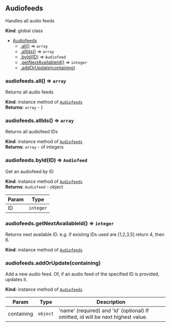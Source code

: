 <a name="Audiofeeds"></a>

## Audiofeeds
Handles all audio feeds

**Kind**: global class  

* [Audiofeeds](#Audiofeeds)
    * [.all()](#Audiofeeds+all) ⇒ <code>array</code>
    * [.allIds()](#Audiofeeds+allIds) ⇒ <code>array</code>
    * [.byId(ID)](#Audiofeeds+byId) ⇒ <code>Audiofeed</code>
    * [.getNextAvailableId()](#Audiofeeds+getNextAvailableId) ⇒ <code>integer</code>
    * [.addOrUpdate(containing)](#Audiofeeds+addOrUpdate)

<a name="Audiofeeds+all"></a>

### audiofeeds.all() ⇒ <code>array</code>
Returns all audio feeds

**Kind**: instance method of <code>[Audiofeeds](#Audiofeeds)</code>  
**Returns**: <code>array</code> - }  
<a name="Audiofeeds+allIds"></a>

### audiofeeds.allIds() ⇒ <code>array</code>
Returns all audiofeed IDs

**Kind**: instance method of <code>[Audiofeeds](#Audiofeeds)</code>  
**Returns**: <code>array</code> - of integers  
<a name="Audiofeeds+byId"></a>

### audiofeeds.byId(ID) ⇒ <code>Audiofeed</code>
Get an audiofeed by ID

**Kind**: instance method of <code>[Audiofeeds](#Audiofeeds)</code>  
**Returns**: <code>Audiofeed</code> - object  

| Param | Type |
| --- | --- |
| ID | <code>integer</code> | 

<a name="Audiofeeds+getNextAvailableId"></a>

### audiofeeds.getNextAvailableId() ⇒ <code>integer</code>
Returns next available ID.
e.g. if existing IDs used are [1,2,3,5] return 4, then 6.

**Kind**: instance method of <code>[Audiofeeds](#Audiofeeds)</code>  
<a name="Audiofeeds+addOrUpdate"></a>

### audiofeeds.addOrUpdate(containing)
Add a new audio feed.
Of, if an audio feed of the specified ID is provided, updates it.

**Kind**: instance method of <code>[Audiofeeds](#Audiofeeds)</code>  

| Param | Type | Description |
| --- | --- | --- |
| containing | <code>object</code> | 'name' (required) and 'id' (optional) If omitted, id will be next highest value. |

